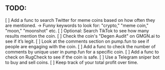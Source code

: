 ## TODO:

[ ] Add a func to search Twitter for meme coins based on how often they are mentioned. -> Funny keywords to look for: "crypto," "meme coin," "moon," "moonshot" etc.
[ ] Optional: Search TikTok to see how many results mention the coin.
[ ] Check the coin's "Degen Audit" on GMGN.ai to see if it’s legit.
[ ] Look at the comments section on pump.fun to see if people are engaging with the coin.
[ ] Add a func to check the number of comments by unique user in pump.fun for a specific coin.
[ ] Add a func to check on RugCheck to see if the coin is safe.
[ ] Use a Telegram sniper bot to buy and sell coins.
[ ] Keep track of your total profit over time.
